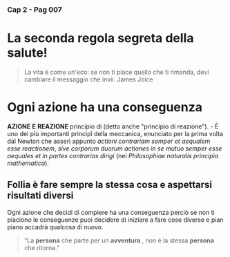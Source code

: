 ### Cap 2 - Pag 007

# La seconda regola segreta della salute!

> La vita è come un'eco: se non ti piace quello che ti rimanda, devi cambiare il messaggio che invii.
> James Joice

# Ogni azione ha una conseguenza

**AZIONE** **E** **REAZIONE** principio di (detto anche "principio di reazione"). - È uno dei più importanti principî della meccanica, enunciato per la prima volta dal Newton che asserì appunto _actioni contrariam semper et aequalem esse reactionem_, _sive corporum duorum actiones in se mutuo semper esse aequales et in partes contrarias dirigi_ (nei _Philosophiae naturalis principia mathematica_).

## Follia è fare sempre la stessa cosa e aspettarsi risultati diversi

Ogni azione che decidi di compiere ha una conseguenza perciò se non ti piaciono le conseguenze puoi decidere di iniziare a fare cose diverse e pian piano accadrà qualcosa di nuovo.

> “La **persona** che parte per un **avventura** , non è la stessa **persona** che ritorna.”

<!--stackedit_data:
eyJoaXN0b3J5IjpbLTMzODcwMjU5NywtMjA2MTE0OTMxOF19
-->
